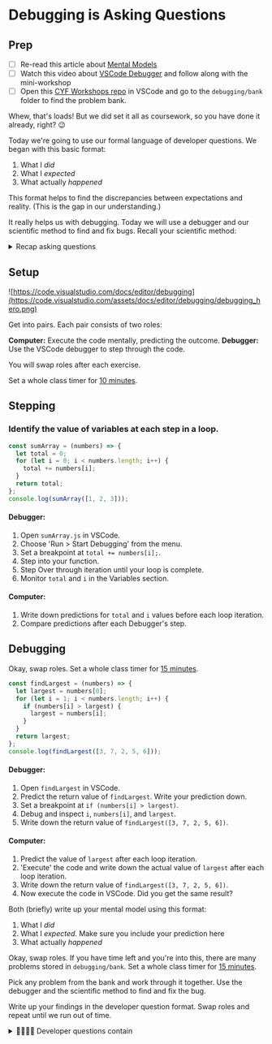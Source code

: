 # Debugging is Asking Questions

## Prep

- [ ] Re-read this article about [Mental Models](https://jamesclear.com/mental-models)
- [ ] Watch this video about [VSCode Debugger](https://developer.chrome.com/docs/devtools/javascript/) and follow along with the mini-workshop
- [ ] Open this [CYF Workshops repo](https://github.com/CodeYourFuture/CYF-Workshops/) in VSCode and go to the `debugging/bank` folder to find the problem bank.

Whew, that's loads! But we did set it all as coursework, so you have done it already, right? 😉

Today we're going to use our formal language of developer questions. We began with this basic format:

1. What I _did_
1. What I _expected_
1. What actually _happened_

This format helps to find the discrepancies between expectations and reality. (This is the gap in our understanding.)

It really helps us with debugging. Today we will use a debugger and our scientific method to find and fix bugs. Recall your scientific method:

<details>
<summary>Recap asking questions</summary>

### Predict & Explain

1. Make a _prediction_ by _explaining_ what the outcome will be

### Test

1. Step through the code to see what actually happens

### Compare and Update

1. Compare the outcome with our prediction
1. Explain the gap between our prediction and what actually happened
1. Update our understanding

This process is cyclical.

```mermaid
graph LR
A[Predict]
B[Explain]
C[Test]
D[Compare]
E[Update]
A --> B
B --> C
C --> D
D --> E
E --> A
```

</details>

## Setup

![https://code.visualstudio.com/docs/editor/debugging](https://code.visualstudio.com/assets/docs/editor/debugging/debugging_hero.png)

Get into pairs. Each pair consists of two roles:

**Computer:** Execute the code mentally, predicting the outcome.
**Debugger:** Use the VSCode debugger to step through the code.

You will swap roles after each exercise.

Set a whole class timer for [10 minutes](https://www.google.com/search?q=timer+for+10+minutes).

## Stepping

<!--{{<note type="activity" title="Understanding Variables and Flow, 10m" >}}-->

### Identify the value of variables at each step in a loop.

```js
const sumArray = (numbers) => {
  let total = 0;
  for (let i = 0; i < numbers.length; i++) {
    total += numbers[i];
  }
  return total;
};
console.log(sumArray([1, 2, 3]));
```

#### Debugger:

1. Open `sumArray.js` in VSCode.
1. Choose 'Run > Start Debugging' from the menu.
1. Set a breakpoint at `total += numbers[i];`.
1. Step into your function.
1. Step Over through iteration until your loop is complete.
1. Monitor `total` and `i` in the Variables section.

#### Computer:

1. Write down predictions for `total` and `i` values before each loop iteration.
1. Compare predictions after each Debugger's step.

<!--{{</note>}}-->

## Debugging

Okay, swap roles. Set a whole class timer for [15 minutes](https://www.google.com/search?q=timer+for+15+minutes).

<!--{{<note type="activity" title="Finding an Error, 15m" >}}-->

```js
const findLargest = (numbers) => {
  let largest = numbers[0];
  for (let i = 1; i < numbers.length; i++) {
    if (numbers[i] > largest) {
      largest = numbers[i];
    }
  }
  return largest;
};
console.log(findLargest([3, 7, 2, 5, 6]));
```

#### Debugger:

1. Open `findLargest` in VSCode.
1. Predict the return value of `findLargest`. Write your prediction down.
1. Set a breakpoint at `if (numbers[i] > largest)`.
1. Debug and inspect `i`, `numbers[i]`, and `largest`.
1. Write down the return value of `findLargest([3, 7, 2, 5, 6])`.

#### Computer:

1. Predict the value of `largest` after each loop iteration.
1. 'Execute' the code and write down the actual value of `largest` after each loop iteration.
1. Write down the return value of `findLargest([3, 7, 2, 5, 6])`.
1. Now execute the code in VSCode. Did you get the same result?

Both (briefly) write up your mental model using this format:

1. What I _did_
1. What I _expected_. Make sure you include your prediction here
1. What actually _happened_

<!--{{</note>}}-->

Okay, swap roles. If you have time left and you're into this, there are many problems stored in `debugging/bank`. Set a whole class timer for [15 minutes](https://www.google.com/search?q=timer+for+30+minutes).

<!--{{<note type="activity" title="Problem Bank, 30m" >}}-->

Pick any problem from the bank and work through it together. Use the debugger and the scientific method to find and fix the bug.

Write up your findings in the developer question format. Swap roles and repeat until we run out of time.

<!--{{</note>}}-->

<details>
<summary>🧑🏾‍💻🙋 Developer questions contain</summary>

1. 🔗 Links 👍
1. Objectives - what are you actually trying to do? 👍
1. 🖼️ Screenshots of UI 👍
1. 📝 `Code blocks` 👍
1. 📷 ~~Screenshots of code~~ 🙅

## 📚 Further reading

- [How to ask](https://stackoverflow.com/help/how-to-ask)
- [The programming duck](https://rubberduckdebugging.com/)
- [Asking Questions](https://curriculum.codeyourfuture.io/guides/asking-questions/)

</details>
